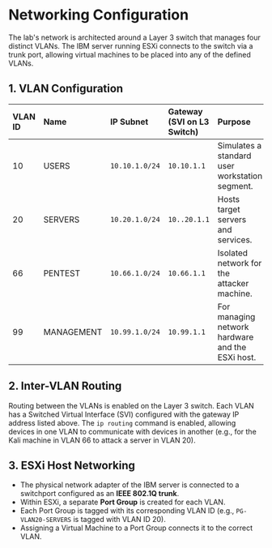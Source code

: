 
# Networking Configuration

The lab's network is architected around a Layer 3 switch that manages four distinct VLANs. The IBM server running ESXi connects to the switch via a trunk port, allowing virtual machines to be placed into any of the defined VLANs.

## 1. VLAN Configuration

| VLAN ID | Name        | IP Subnet         | Gateway (SVI on L3 Switch) | Purpose                                          |
| :------ | :---------- | :---------------- | :------------------------- | :------------------------------------------------|
| 10      | USERS       | `10.10.1.0/24`    | `10.10.1.1`                | Simulates a standard user workstation segment.   |
| 20      | SERVERS     | `10.20.1.0/24`    | `10..20.1.1`               | Hosts target servers and services.               |
| 66      | PENTEST     | `10.66.1.0/24`    | `10.66.1.1`                | Isolated network for the attacker machine.       |
| 99      | MANAGEMENT  | `10.99.1.0/24`    | `10.99.1.1`                | For managing network hardware and the ESXi host. |

## 2. Inter-VLAN Routing

Routing between the VLANs is enabled on the Layer 3 switch. Each VLAN has a Switched Virtual Interface (SVI) configured with the gateway IP address listed above. The `ip routing` command is enabled, allowing devices in one VLAN to communicate with devices in another (e.g., for the Kali machine in VLAN 66 to attack a server in VLAN 20).

## 3. ESXi Host Networking

* The physical network adapter of the IBM server is connected to a switchport configured as an **IEEE 802.1Q trunk**.
* Within ESXi, a separate **Port Group** is created for each VLAN.
* Each Port Group is tagged with its corresponding VLAN ID (e.g., `PG-VLAN20-SERVERS` is tagged with VLAN ID 20).
* Assigning a Virtual Machine to a Port Group connects it to the correct VLAN.
